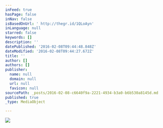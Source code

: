 ```yaml
---
inFeed: true
hasPage: false
inNav: false
isBasedOnUrl: ' http://thegr.id/1QLoAyn'
inLanguage: null
starred: false
keywords: []
description: ''
datePublished: '2016-02-08T09:44:48.848Z'
dateModified: '2016-02-08T09:44:27.672Z'
title: ''
author: []
authors: []
publisher:
  name: null
  domain: null
  url: null
  favicon: null
sourcePath: _posts/2016-02-08-c6640f9a-2221-4934-b3a0-b6b530a8145d.md
published: true
_type: MediaObject

---
```

![](https://the-grid-user-content.s3-us-west-2.amazonaws.com/e7d69a26-4449-4c6b-8e38-a4dd65b3aaec.jpg)